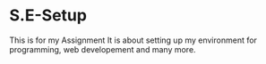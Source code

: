 # S.E-Setup
This is for my Assignment
It is about setting up my environment for programming, web developement and many more.
